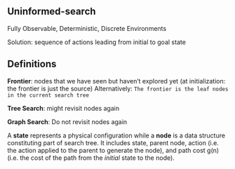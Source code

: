 <h2>Uninformed-search</h2>

Fully Observable, Deterministic, Discrete Environments

Solution: sequence of actions
leading from initial to goal state

<h2>Definitions</h2>

<b>Frontier</b>: nodes that we have seen but haven’t
explored yet (at initialization: the frontier is just
the source) Alternatively: ```The frontier is the leaf nodes in the current search tree```

<b>Tree Search</b>: might revisit nodes again

<b>Graph Search</b>: Do not revisit nodes again

A <b>state</b> represents a physical configuration while a <b>node</b> is a data structure constituting part of
search tree. It includes state, parent node, action (i.e. the action applied to the parent to generate the node),
and path cost g(n) (i.e. the cost of the path from the <i>initial</i> state to the node).
